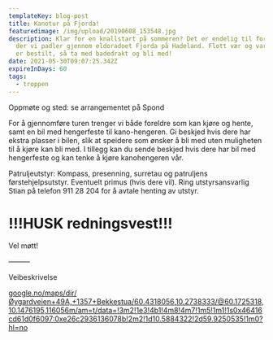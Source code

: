 ```yaml
---
templateKey: blog-post
title: Kanotur på Fjorda!
featuredimage: /img/upload/20190608_153548.jpg
description: Klar for en knallstart på sommeren? Det er endelig til for kanotur,
  der vi padler gjennom eldoradoet Fjorda på Hadeland. Flott vær og varmt vann
  er bestilt, så ta med badedrakt og bli med!
date: 2021-05-30T09:07:25.342Z
expireInDays: 60
tags:
  - troppen
---
```

Oppmøte og sted: se arrangementet på Spond

For å gjennomføre turen trenger vi både foreldre som kan kjøre og hente, samt en bil med hengerfeste til kano-hengeren. Gi beskjed hvis dere har ekstra plasser i bilen, slik at speidere som ønsker å bli med uten muligheten til å kjøre kan bli med. I tillegg kan du sende beskjed hvis dere har bil med hengerfeste og kan tenke å kjøre kanohengeren vår. 

Patruljeutstyr:  Kompass, presenning, surretau og patruljens førstehjelpsutstyr. Eventuelt primus (hvis dere vil). Ring utstyrsansvarlig Stian på telefon 911 28 204 for å avtale henting av utstyr.

# !!!HUSK redningsvest!!!

Vel møtt!

———

Veibeskrivelse

[google.no/maps/dir/Øygardveien+49A,+1357+Bekkestua/60.4318056,10.2738333/@60.1725318,10.1476195,116056m/am=t/data=!3m2!1e3!4b1!4m8!4m7!1m5!1m1!1s0x46416cd61d0f6097:0xe26c2936136078b!2m2!1d10.5884322!2d59.9250535!1m0?hl=no](https://www.google.no/maps/dir/%C3%98ygardveien+49A,+1357+Bekkestua/60.4318056,10.2738333/@60.1725318,10.1476195,116056m/am=t/data=!3m2!1e3!4b1!4m8!4m7!1m5!1m1!1s0x46416cd61d0f6097:0xe26c2936136078b!2m2!1d10.5884322!2d59.9250535!1m0?hl=no)
